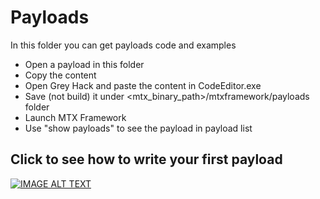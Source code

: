 # Payloads

In this folder you can get payloads code and examples

- Open a payload in this folder
- Copy the content
- Open Grey Hack and paste the content in CodeEditor.exe
- Save (not build) it under \<mtx_binary_path\>/mtxframework/payloads folder
- Launch MTX Framework
- Use "show payloads" to see the payload in payload list

## Click to see how to write your first payload

[![IMAGE ALT TEXT](http://img.youtube.com/vi/IyMqAV8KE8M/0.jpg)](http://www.youtube.com/watch?v=IyMqAV8KE8M "GREY HACK - MTX FRAMEWORK: WRITE YOUR FIRST PAYLOAD")
